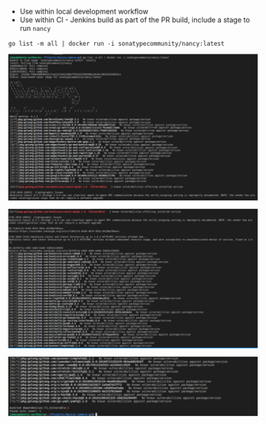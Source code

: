  - Use within local development workflow
 - Use within CI - Jenkins build as part of the PR build, include a stage to run `nancy`

```
go list -m all | docker run -i sonatypecommunity/nancy:latest

```


![Nancy Scan](/images/nancy-1.png)

![Nancy Scan](/images/nancy-2.png)

![Nancy Scan](/images/nancy-3.png)
